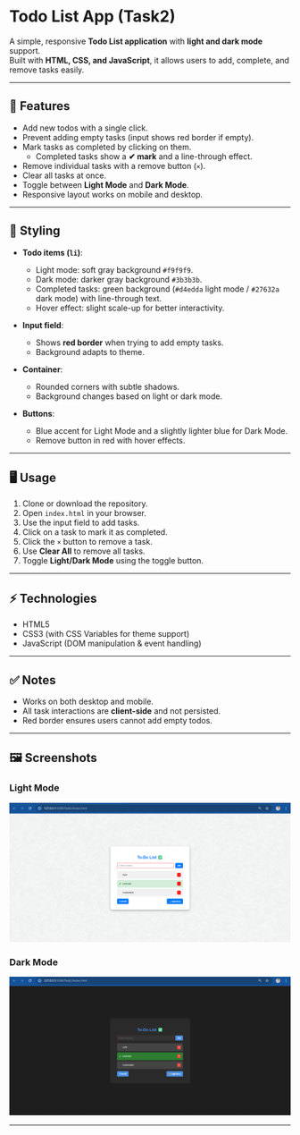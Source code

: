 # Todo List App (Task2)

A simple, responsive **Todo List application** with **light and dark mode** support.  
Built with **HTML, CSS, and JavaScript**, it allows users to add, complete, and remove tasks easily.

---

## 🌟 Features

- Add new todos with a single click.  
- Prevent adding empty tasks (input shows red border if empty).  
- Mark tasks as completed by clicking on them.  
  - Completed tasks show a **✔ mark** and a line-through effect.  
- Remove individual tasks with a remove button (`×`).  
- Clear all tasks at once.  
- Toggle between **Light Mode** and **Dark Mode**.  
- Responsive layout works on mobile and desktop.  

---

## 🎨 Styling

- **Todo items (`li`)**:  
  - Light mode: soft gray background `#f9f9f9`.  
  - Dark mode: darker gray background `#3b3b3b`.  
  - Completed tasks: green background (`#d4edda` light mode / `#27632a` dark mode) with line-through text.  
  - Hover effect: slight scale-up for better interactivity.  

- **Input field**:  
  - Shows **red border** when trying to add empty tasks.  
  - Background adapts to theme.  

- **Container**:  
  - Rounded corners with subtle shadows.  
  - Background changes based on light or dark mode.  

- **Buttons**:  
  - Blue accent for Light Mode and a slightly lighter blue for Dark Mode.  
  - Remove button in red with hover effects.  

---

## 🖥️ Usage

1. Clone or download the repository.  
2. Open `index.html` in your browser.  
3. Use the input field to add tasks.  
4. Click on a task to mark it as completed.  
5. Click the `×` button to remove a task.  
6. Use **Clear All** to remove all tasks.  
7. Toggle **Light/Dark Mode** using the toggle button.  

---

## ⚡ Technologies

- HTML5  
- CSS3 (with CSS Variables for theme support)  
- JavaScript (DOM manipulation & event handling)  

---

## ✅ Notes

- Works on both desktop and mobile.  
- All task interactions are **client-side** and not persisted.  
- Red border ensures users cannot add empty todos.  

---



## 🖼️ Screenshots

### Light Mode
![Todo List Light Mode](light.png "Light mode view of the Todo List App")

### Dark Mode
![Todo List Dark Mode](dark.png "Dark mode view of the Todo List App")

---
